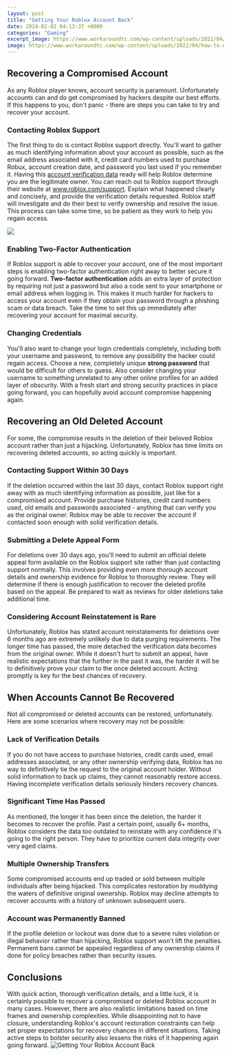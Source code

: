 ```yaml
---
layout: post
title: "Getting Your Roblox Account Back"
date: 2024-02-02 04:13:37 +0000
categories: "Gaming"
excerpt_image: https://www.workaroundtc.com/wp-content/uploads/2022/04/how-to-get-your-roblox-account-back.jpg
image: https://www.workaroundtc.com/wp-content/uploads/2022/04/how-to-get-your-roblox-account-back.jpg
---
```


## Recovering a Compromised Account
As any Roblox player knows, account security is paramount. Unfortunately accounts can and do get compromised by hackers despite our best efforts. If this happens to you, don't panic - there are steps you can take to try and recover your account.
### Contacting Roblox Support
The first thing to do is contact Roblox support directly. You'll want to gather as much identifying information about your account as possible, such as the email address associated with it, credit card numbers used to purchase Robux, account creation date, and password you last used if you remember it. Having this [account verification data](https://store.fi.io.vn/mommysaurus-mom-mom-2-kids1697-t-shirt) ready will help Roblox determine you are the legitimate owner. 
You can reach out to Roblox support through their website at www.roblox.com/support. Explain what happened clearly and concisely, and provide the verification details requested. Roblox staff will investigate and do their best to verify ownership and resolve the issue. This process can take some time, so be patient as they work to help you regain access.

![](https://i.ytimg.com/vi/PIwMmKtjuew/maxresdefault.jpg)
### Enabling Two-Factor Authentication 
If Roblox support is able to recover your account, one of the most important steps is enabling two-factor authentication right away to better secure it going forward. **Two-factor authentication** adds an extra layer of protection by requiring not just a password but also a code sent to your smartphone or email address when logging in. This makes it much harder for hackers to access your account even if they obtain your password through a phishing scam or data breach. Take the time to set this up immediately after recovering your account for maximal security. 
### Changing Credentials
You'll also want to change your login credentials completely, including both your username and password, to remove any possibility the hacker could regain access. Choose a new, completely unique **strong password** that would be difficult for others to guess. Also consider changing your username to something unrelated to any other online profiles for an added layer of obscurity. With a fresh start and strong security practices in place going forward, you can hopefully avoid account compromise happening again.
## Recovering an Old Deleted Account 
For some, the compromise results in the deletion of their beloved Roblox account rather than just a hijacking. Unfortunately, Roblox has time limits on recovering deleted accounts, so acting quickly is important.
### Contacting Support Within 30 Days 
If the deletion occurred within the last 30 days, contact Roblox support right away with as much identifying information as possible, just like for a compromised account. Provide purchase histories, credit card numbers used, old emails and passwords associated - anything that can verify you as the original owner. Roblox may be able to recover the account if contacted soon enough with solid verification details. 
### Submitting a Delete Appeal Form
For deletions over 30 days ago, you'll need to submit an official delete appeal form available on the Roblox support site rather than just contacting support normally. This involves providing even more thorough account details and ownership evidence for Roblox to thoroughly review. They will determine if there is enough justification to recover the deleted profile based on the appeal. Be prepared to wait as reviews for older deletions take additional time. 
### Considering Account Reinstatement is Rare
Unfortunately, Roblox has stated account reinstatements for deletions over 6 months ago are extremely unlikely due to data purging requirements. The longer time has passed, the more detached the verification data becomes from the original owner. While it doesn't hurt to submit an appeal, have realistic expectations that the further in the past it was, the harder it will be to definitively prove your claim to the once deleted account. Acting promptly is key for the best chances of recovery.
## When Accounts Cannot Be Recovered 
Not all compromised or deleted accounts can be restored, unfortunately. Here are some scenarios where recovery may not be possible:
### Lack of Verification Details
If you do not have access to purchase histories, credit cards used, email addresses associated, or any other ownership verifying data, Roblox has no way to definitively tie the request to the original account holder. Without solid information to back up claims, they cannot reasonably restore access. Having incomplete verification details seriously hinders recovery chances. 
### Significant Time Has Passed 
As mentioned, the longer it has been since the deletion, the harder it becomes to recover the profile. Past a certain point, usually 6+ months, Roblox considers the data too outdated to reinstate with any confidence it's going to the right person. They have to prioritize current data integrity over very aged claims. 
### Multiple Ownership Transfers 
Some compromised accounts end up traded or sold between multiple individuals after being hijacked. This complicates restoration by muddying the waters of definitive original ownership. Roblox may decline attempts to recover accounts with a history of unknown subsequent users. 
### Account was Permanently Banned 
If the profile deletion or lockout was done due to a severe rules violation or illegal behavior rather than hijacking, Roblox support won't lift the penalties. Permanent bans cannot be appealed regardless of any ownership claims if done for policy breaches rather than security issues. 
## Conclusions 
With quick action, thorough verification details, and a little luck, it is certainly possible to recover a compromised or deleted Roblox account in many cases. However, there are also realistic limitations based on time frames and ownership complexities. While disappointing not to have closure, understanding Roblox's account restoration constraints can help set proper expectations for recovery chances in different situations. Taking active steps to bolster security also lessens the risks of it happening again going forward.
![Getting Your Roblox Account Back](https://www.workaroundtc.com/wp-content/uploads/2022/04/how-to-get-your-roblox-account-back.jpg)